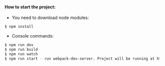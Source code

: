 
#### How to start the project:

 - You need to download node modules:
```sh
$ npm install
```

 - Console commands:
```sh
$ npm run dev
$ npm run build
$ npm run watch 
$ npm run start - run webpack-dev-server. Project will be running at http://localhost:8080/
```
